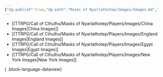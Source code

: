 ```yaml
---
{"dg-publish":true,"dg-path":"Masks of Nyarlathotep/Images/Images.md","permalink":"/masks-of-nyarlathotep/images/images/","hide":true,"tags":["TTRPG/Games/MoN"]}
---
```


- [[TTRPG/Call of Cthulhu/Masks of Nyarlathotep/Players/Images/China Images\|China Images]]
- [[TTRPG/Call of Cthulhu/Masks of Nyarlathotep/Players/Images/England Images\|England Images]]
- [[TTRPG/Call of Cthulhu/Masks of Nyarlathotep/Players/Images/Egypt Images\|Egypt Images]]
- [[TTRPG/Call of Cthulhu/Masks of Nyarlathotep/Players/Images/New York Images\|New York Images]]

{ .block-language-dataview}